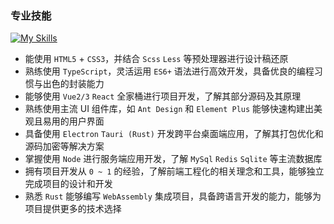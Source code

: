 ### 专业技能

[![My Skills](https://skillicons.dev/icons?i=html,css,js,ts,vue,react,electron,rust&theme=light)](https://skillicons.dev)

- 能使用 `HTML5` + `CSS3`，并结合 `Scss` `Less` 等预处理器进行设计稿还原
- 熟练使用 `TypeScript`，灵活运用 `ES6+` 语法进行高效开发，具备优良的编程习惯与出色的封装能力
- 能够使用 `Vue2/3` `React` 全家桶进行项目开发，了解其部分源码及其原理
- 熟练使用主流 UI 组件库，如 `Ant Design` 和 `Element Plus` 能够快速构建出美观且易用的用户界面
- 具备使用 `Electron` `Tauri (Rust)` 开发跨平台桌面端应用，了解其打包优化和源码加密等解决方案
- 掌握使用 `Node` 进行服务端应用开发，了解 `MySql` `Redis` `Sqlite` 等主流数据库
- 拥有项目开发从 `0 ~ 1` 的经验，了解前端工程化的相关理念和工具，能够独立完成项目的设计和开发
- 熟悉 `Rust` 能够编写 `WebAssembly` 集成项目，具备跨语言开发的能力，能够为项目提供更多的技术选择
